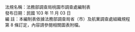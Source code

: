 法規名稱：法務部調查局桃園市調查處編制表  
發布日期：民國 103 年 11 月 03 日  
編 註：本編制表依據法務部調查局省（市）及航業調查處組織規程  
第 8 條訂定，內容請參閱相關圖表附檔。  


